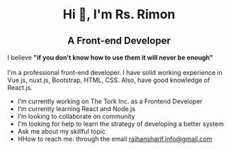 <h1  align="center">Hi 👋, I'm Rs. Rimon</h1>

 <h2 align="center">A Front-end Developer</h3> 

 I believe **"if you don't know how to use them it will never be enough"** <br/> <br/>
I'm a professional front-end developer. I have solid working experience in Vue.js, nuxt.js, Bootstrap, HTML, CSS. Also, have good knowledge of React.js.

- I’m currently working on The Tork Inc. as a Frontend Developer
- I’m currently learning React and Node.js
- I’m looking to collaborate on community
- I'm looking for help to learn the strategy of developing a better system
- Ask me about my skillful topic
- HHow to reach me: through the email raihansharif.info@gmail.com
